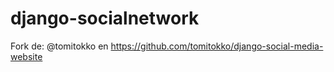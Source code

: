 # django-socialnetwork
Fork de: @tomitokko en https://github.com/tomitokko/django-social-media-website
